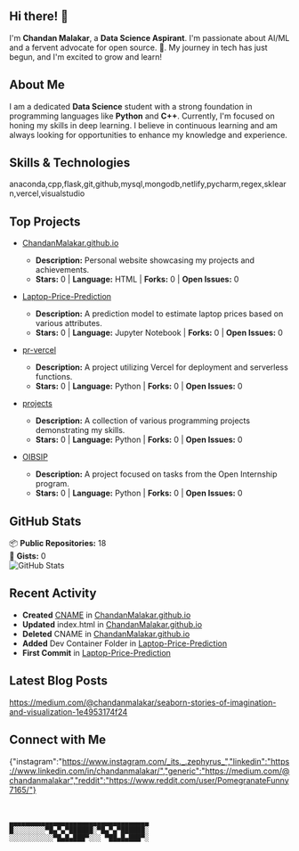 ## Hi there! 👋

I'm **Chandan Malakar**, a **Data Science Aspirant**. I'm passionate about AI/ML and a fervent advocate for open source. 🚀. My journey in tech has just begun, and I'm excited to grow and learn!

## About Me

I am a dedicated **Data Science** student with a strong foundation in programming languages like **Python** and **C++**. Currently, I'm focused on honing my skills in deep learning. I believe in continuous learning and am always looking for opportunities to enhance my knowledge and experience.

## Skills & Technologies

anaconda,cpp,flask,git,github,mysql,mongodb,netlify,pycharm,regex,sklearn,vercel,visualstudio

## Top Projects

- [ChandanMalakar.github.io](https://github.com/ChandanMalakar/ChandanMalakar.github.io)
  - **Description:** Personal website showcasing my projects and achievements.
  - **Stars:** 0 | **Language:** HTML | **Forks:** 0 | **Open Issues:** 0

- [Laptop-Price-Prediction](https://github.com/ChandanMalakar/Laptop-Price-Prediction)
  - **Description:** A prediction model to estimate laptop prices based on various attributes.
  - **Stars:** 0 | **Language:** Jupyter Notebook | **Forks:** 0 | **Open Issues:** 0

- [pr-vercel](https://github.com/ChandanMalakar/pr-vercel)
  - **Description:** A project utilizing Vercel for deployment and serverless functions.
  - **Stars:** 0 | **Language:** Python | **Forks:** 0 | **Open Issues:** 0

- [projects](https://github.com/ChandanMalakar/projects)
  - **Description:** A collection of various programming projects demonstrating my skills.
  - **Stars:** 0 | **Language:** Python | **Forks:** 0 | **Open Issues:** 0

- [OIBSIP](https://github.com/ChandanMalakar/OIBSIP)
  - **Description:** A project focused on tasks from the Open Internship program.
  - **Stars:** 0 | **Language:** Python | **Forks:** 0 | **Open Issues:** 0

## GitHub Stats

📦 **Public Repositories:** 18  
📝 **Gists:** 0  
![GitHub Stats](https://github-readme-stats.vercel.app/api?username=ChandanMalakar&show_icons=true&theme=radical)

## Recent Activity

- **Created** [CNAME](https://github.com/ChandanMalakar/ChandanMalakar.github.io/commit/864502f4f74d49774d3418cd28606bf94abfdfec) in [ChandanMalakar.github.io](https://github.com/ChandanMalakar/ChandanMalakar.github.io)  
- **Updated** index.html in [ChandanMalakar.github.io](https://github.com/ChandanMalakar/ChandanMalakar.github.io)  
- **Deleted** CNAME in [ChandanMalakar.github.io](https://github.com/ChandanMalakar/ChandanMalakar.github.io)  
- **Added** Dev Container Folder in [Laptop-Price-Prediction](https://github.com/ChandanMalakar/Laptop-Price-Prediction)  
- **First Commit** in [Laptop-Price-Prediction](https://github.com/ChandanMalakar/Laptop-Price-Prediction)

## Latest Blog Posts

https://medium.com/@chandanmalakar/seaborn-stories-of-imagination-and-visualization-1e4953174f24

## Connect with Me

{"instagram":"https://www.instagram.com/_its._.zephyrus_","linkedin":"https://www.linkedin.com/in/chandanmalakar/","generic":"https://medium.com/@chandanmalakar","reddit":"https://www.reddit.com/user/PomegranateFunny7165/"}

## 

```

▄▄▄▄▄▄▄▄▄▄▄▄▄▄▄▄▄▄▄▄▄▄▄▄▄▄▄▄▄▄▄▄▄▄▄
█░░░░░░░░▀█▄▀▄▀██████░▀█▄▀▄▀██████░
░░░░░░░░░░░▀█▄█▄███▀░░░ ▀██▄█▄███▀░


                                                                                
```
